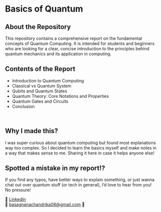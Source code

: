 # Basics of Quantum

## About the Repository
This repository contains a comprehensive report on the fundamental concepts of Quantum Computing. It is intended for students and beginners who are looking for a clear, concise introduction to the principles behind quantum mechanics and its application in computing.
<br>

## Contents of the Report
- Introduction to Quantum Computing
- Classical vs Quantum System
- Qubits and Quantum States
- Quantum Theory: Core Notations and Properties
- Quantum Gates and Circuits
- Conclusion
<br>

## Why I made this?
I was super curious about quantum computing but found most explanations way too complex. So I decided to learn the basics myself and make notes in a way that makes sense to me. Sharing it here in case it helps anyone else!
<br>

## Spotted a mistake in my report!?
If you find any typos, have better ways to explain something, or just wanna chat out over quantum stuff (or tech in general), I’d love to hear from you!
No pressure!
<br>

🔗 [LinkedIn](https://www.linkedin.com/in/gnana-chandrika-basa-924165275/)  
📧 [basagnanachandrika08@gmail.com](mailto:basagnanachandrika08@gmail.com) 💌
